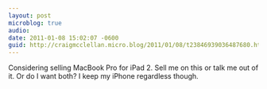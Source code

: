 ```yaml
---
layout: post
microblog: true
audio: 
date: 2011-01-08 15:02:07 -0600
guid: http://craigmcclellan.micro.blog/2011/01/08/t23846939036487680.html
---
```

Considering selling MacBook Pro for iPad 2. Sell me on this or talk me out of it. Or do I want both? I keep my iPhone regardless though.
